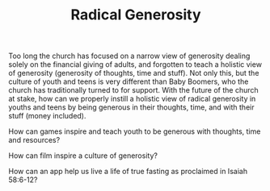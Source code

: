 ﻿---
title: Radical Generosity
intro: How can we enable and inspire youth to be radically generous?
champions:
- name:
    Leadership Network
  logo:
    leadnet-logo.jpg
  url:
    http://leadnet.org
- name:
    Austin Christian Technologists and Entrepreneurs
  logo:
    austin-christian-entrepreneurs.jpg
  url:
     http://tinyurl.com/lddwn8s
---
Too long the church has focused on a narrow view of generosity dealing solely on the financial giving of adults, and forgotten to teach a holistic view of generosity (generosity of thoughts, time and stuff). Not only this, but the culture of youth and teens is very different than Baby Boomers, who the church has traditionally turned to for support. With the future of the church at stake, how can we properly instill a holistic view of radical generosity in youths and teens by being generous in their thoughts, time, and with their stuff (money included). 

How can games inspire and teach youth to be generous with thoughts, time and resources?

How can film inspire a culture of generosity?

How can an app help us live a life of true fasting as proclaimed in Isaiah 58:6-12?





